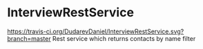 # InterviewRestService
https://travis-ci.org/DudarevDaniel/InterviewRestService.svg?branch=master
Rest service which returns contacts by name filter
